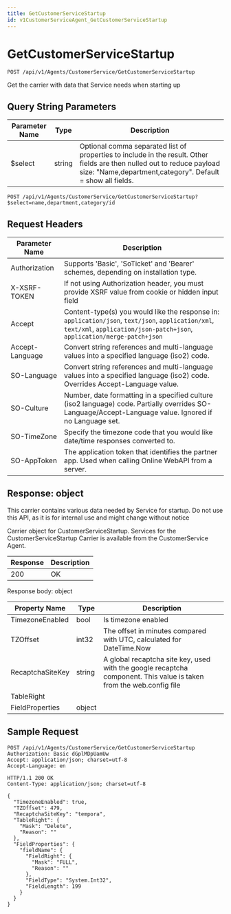 ```yaml
---
title: GetCustomerServiceStartup
id: v1CustomerServiceAgent_GetCustomerServiceStartup
---
```


# GetCustomerServiceStartup

```http
POST /api/v1/Agents/CustomerService/GetCustomerServiceStartup
```

Get the carrier with data that Service needs when starting up







## Query String Parameters

| Parameter Name | Type |  Description |
|----------------|------|--------------|
| $select | string |  Optional comma separated list of properties to include in the result. Other fields are then nulled out to reduce payload size: "Name,department,category". Default = show all fields. |

```http
POST /api/v1/Agents/CustomerService/GetCustomerServiceStartup?$select=name,department,category/id
```


## Request Headers

| Parameter Name | Description |
|----------------|-------------|
| Authorization  | Supports 'Basic', 'SoTicket' and 'Bearer' schemes, depending on installation type. |
| X-XSRF-TOKEN   | If not using Authorization header, you must provide XSRF value from cookie or hidden input field |
| Accept         | Content-type(s) you would like the response in: `application/json`, `text/json`, `application/xml`, `text/xml`, `application/json-patch+json`, `application/merge-patch+json` |
| Accept-Language | Convert string references and multi-language values into a specified language (iso2) code. |
| SO-Language | Convert string references and multi-language values into a specified language (iso2) code. Overrides Accept-Language value. |
| SO-Culture | Number, date formatting in a specified culture (iso2 language) code. Partially overrides SO-Language/Accept-Language value. Ignored if no Language set. |
| SO-TimeZone | Specify the timezone code that you would like date/time responses converted to. |
| SO-AppToken | The application token that identifies the partner app. Used when calling Online WebAPI from a server. |


## Response: object

This carrier contains various data needed by Service for startup. Do not use this API, as it is for internal use and might change without notice



Carrier object for CustomerServiceStartup.
Services for the CustomerServiceStartup Carrier is available from the <see cref="T:SuperOffice.CRM.Services.ICustomerServiceAgent">CustomerService Agent</see>.

| Response | Description |
|----------------|-------------|
| 200 | OK |

Response body: object

| Property Name | Type |  Description |
|----------------|------|--------------|
| TimezoneEnabled | bool | Is timezone enabled |
| TZOffset | int32 | The offset in minutes compared with UTC, calculated for DateTime.Now |
| RecaptchaSiteKey | string | A global recaptcha site key, used with the google recaptcha component. This value is taken from the web.config file |
| TableRight |  |  |
| FieldProperties | object |  |

## Sample Request

```http!
POST /api/v1/Agents/CustomerService/GetCustomerServiceStartup
Authorization: Basic dGplMDpUamUw
Accept: application/json; charset=utf-8
Accept-Language: en
```

```http_
HTTP/1.1 200 OK
Content-Type: application/json; charset=utf-8

{
  "TimezoneEnabled": true,
  "TZOffset": 479,
  "RecaptchaSiteKey": "tempora",
  "TableRight": {
    "Mask": "Delete",
    "Reason": ""
  },
  "FieldProperties": {
    "fieldName": {
      "FieldRight": {
        "Mask": "FULL",
        "Reason": ""
      },
      "FieldType": "System.Int32",
      "FieldLength": 199
    }
  }
}
```
